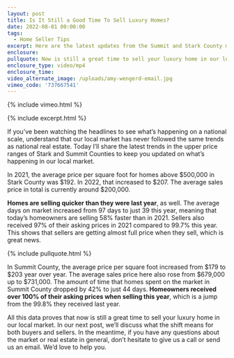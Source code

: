 ```yaml
---
layout: post
title: Is It Still a Good Time To Sell Luxury Homes?
date: 2022-08-01 00:00:00
tags:
  - Home Seller Tips
excerpt: Here are the latest updates from the Summit and Stark County markets.
enclosure:
pullquote: Now is still a great time to sell your luxury home in our local market.
enclosure_type: video/mp4
enclosure_time:
video_alternate_image: /uploads/amy-wengerd-email.jpg
vimeo_code: '737667541'
---
```

{% include vimeo.html %}

{% include excerpt.html %}

If you’ve been watching the headlines to see what’s happening on a national scale, understand that our local market has never followed the same trends as national real estate. Today I’ll share the latest trends in the upper price ranges of Stark and Summit Counties to keep you updated on what’s happening in our local market.

In 2021, the average price per square foot for homes above $500,000 in Stark County was $192. In 2022, that increased to $207. The average sales price in total is currently around $200,000.

**Homes are selling quicker than they were last year**, as well. The average days on market increased from 97 days to just 39 this year, meaning that today’s homeowners are selling 58% faster than in 2021. Sellers also received 97% of their asking prices in 2021 compared to 99.7% this year. This shows that sellers are getting almost full price when they sell, which is great news.

{% include pullquote.html %}

In Summit County, the average price per square foot increased from $179 to $203 year over year. The average sales price here also rose from $679,000 up to $731,000. The amount of time that homes spent on the market in Summit County dropped by 42% to just 44 days. **Homeowners received over 100% of their asking prices when selling this year**, which is a jump from the 99.8% they received last year.

All this data proves that now is still a great time to sell your luxury home in our local market. In our next post, we’ll discuss what the shift means for both buyers and sellers. In the meantime, if you have any questions about the market or real estate in general, don’t hesitate to give us a call or send us an email. We’d love to help you.